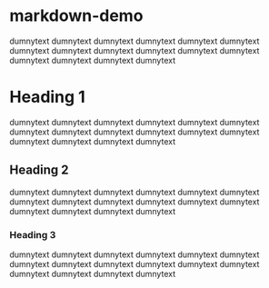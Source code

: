 # markdown-demo
dumnytext dumnytext dumnytext dumnytext dumnytext dumnytext dumnytext dumnytext
dumnytext dumnytext dumnytext dumnytext dumnytext dumnytext dumnytext dumnytext

Heading 1
==========

dumnytext dumnytext dumnytext dumnytext dumnytext dumnytext dumnytext dumnytext
dumnytext dumnytext dumnytext dumnytext dumnytext dumnytext dumnytext dumnytext

Heading 2
-----------

dumnytext dumnytext dumnytext dumnytext dumnytext dumnytext dumnytext dumnytext
dumnytext dumnytext dumnytext dumnytext dumnytext dumnytext dumnytext dumnytext

### Heading 3

dumnytext dumnytext dumnytext dumnytext dumnytext dumnytext dumnytext dumnytext
dumnytext dumnytext dumnytext dumnytext dumnytext dumnytext dumnytext dumnytext


